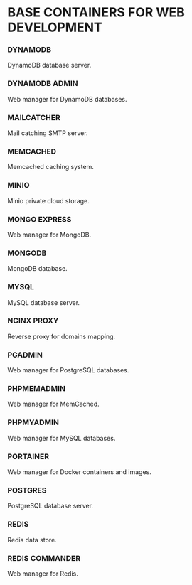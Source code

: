 # BASE CONTAINERS FOR WEB DEVELOPMENT


### DYNAMODB
DynamoDB database server.


### DYNAMODB ADMIN
Web manager for DynamoDB databases.


### MAILCATCHER
Mail catching SMTP server.


### MEMCACHED
Memcached caching system.


### MINIO
Minio private cloud storage.


### MONGO EXPRESS
Web manager for MongoDB.


### MONGODB
MongoDB database.


### MYSQL
MySQL database server.


### NGINX PROXY
Reverse proxy for domains mapping.


### PGADMIN
Web manager for PostgreSQL databases.


### PHPMEMADMIN
Web manager for MemCached.


### PHPMYADMIN
Web manager for MySQL databases.


### PORTAINER
Web manager for Docker containers and images.


### POSTGRES
PostgreSQL database server.


### REDIS
Redis data store.


### REDIS COMMANDER
Web manager for Redis.
